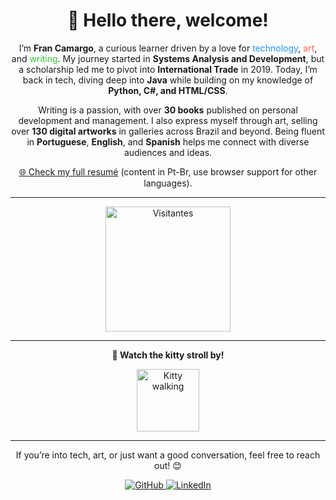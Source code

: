 <div align="center">
  <h1>👋 Hello there, welcome!</h1>
  <p>
    I’m <strong>Fran Camargo</strong>, a curious learner driven by a love for <span style="color:#1e90ff;">technology</span>, <span style="color:#ff6347;">art</span>, and <span style="color:#32cd32;">writing</span>. My journey started in <strong>Systems Analysis and Development</strong>, but a scholarship led me to pivot into <strong>International Trade</strong> in 2019. Today, I’m back in tech, diving deep into <strong>Java</strong> while building on my knowledge of <strong>Python, C#, and HTML/CSS</strong>.
  </p>

  <p>
    Writing is a passion, with over <strong>30 books</strong> published on personal development and management. I also express myself through art, selling over <strong>130 digital artworks</strong> in galleries across Brazil and beyond. Being fluent in <strong>Portuguese</strong>, <strong>English</strong>, and <strong>Spanish</strong> helps me connect with diverse audiences and ideas.
  </p>
</div>

<div align="center">
  <p><a href="https://francamargo.github.io/Resume_FranCamargo/" target="_blank">🌐 Check my full resumé</a> (content in Pt-Br, use browser support for other languages).</p>
</div>

---

<div align="center">
  <img src="https://hits.seeyoufarm.com/api/count/incr/badge.svg?url=https://github.com/FranCamargo/FranCamargo&title=Visitas&color=9b59b6&labelColor=ffffff" alt="Visitantes" width="200">
</div>

---

<div align="center">
  <p><strong>🐾 Watch the kitty stroll by!</strong></p>
  <img src="https://media.giphy.com/media/v6aOjy0Qo1fIA/giphy.gif" alt="Kitty walking" width="100">
</div>

---

<div align="center">
  <p>If you’re into tech, art, or just want a good conversation, feel free to reach out! 😊</p>
  <a href="https://github.com/FranCamargo" target="_blank">
    <img src="https://img.shields.io/github/followers/FranCamargo?style=social" alt="GitHub">
  </a>
  <a href="https://www.linkedin.com/in/francamargo/" target="_blank">
    <img src="https://img.shields.io/badge/LinkedIn-Connect-blue?logo=linkedin" alt="LinkedIn">
  </a>
</div>
